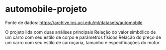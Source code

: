 # automobile-projeto
Fonte de dados: https://archive.ics.uci.edu/ml/datasets/automobile

O projeto lida com duas análises principais 
Relação do valor simbólico de um carro com seu estilo de corpo e parâmetros físicos
Relação do preço de um carro com seu estilo de carroçaria, tamanho e especificações do motor
